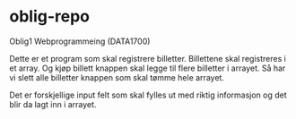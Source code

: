# oblig-repo

Oblig1 Webprogrammeing (DATA1700)

Dette er et program som skal registrere billetter. Billettene skal registreres
i et array. Og kjøp billett knappen skal legge til flere billetter i arrayet.
Så har vi slett alle billetter knappen som skal tømme hele arrayet. 

Det er forskjellige input felt som skal fylles ut med riktig informasjon
og det blir da lagt inn i arrayet. 